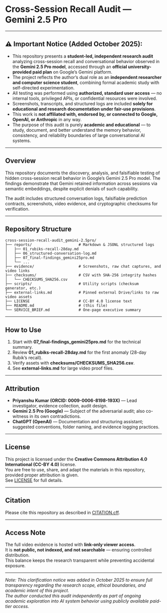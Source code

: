 # Cross-Session Recall Audit — Gemini 2.5 Pro

---

## ⚠️ **Important Notice (Added October 2025):**  

- This repository presents a **student-led, independent research audit** analyzing cross-session recall and conversational behavior observed in the **Gemini 2.5 Pro model**, accessed through an **official university-provided paid plan** on Google’s Gemini platform.  
- The project reflects the author’s dual role as an **independent researcher and computer science student**, combining formal academic study with self-directed experimentation.  
- All testing was performed using **authorized, standard user access** — no internal tools, privileged APIs, or confidential resources were involved.  
- Screenshots, transcripts, and structured logs are included **solely for educational and research documentation under fair-use provisions**.  
- This work is **not affiliated with, endorsed by, or connected to Google, OpenAI, or Anthropic** in any way.  
- The purpose of this audit is purely **academic and educational** — to study, document, and better understand the memory behavior, consistency, and reliability boundaries of large conversational AI systems.

---

## Overview
This repository documents the discovery, analysis, and falsifiable testing of hidden cross-session recall behavior in Google’s Gemini 2.5 Pro model. The findings demonstrate that Gemini retained information across sessions via semantic embeddings, despite explicit denials of such capability.

The audit includes structured conversation logs, falsifiable prediction contracts, screenshots, video evidence, and cryptographic checksums for verification.

---

## Repository Structure

```text
cross-session-recall-audit_gemini-2.5pro/
├── reports/                     # Markdown & JSONL structured logs
│   ├── 01_rubiks-recall-28day.md
│   ├── 06_structured-conversation-log.md
│   ├── 07_final-findings_gemini25pro.md
│   └── ...
├── evidence/                    # Screenshots, raw chat captures, and video links
├── checksums/                   # CSV with SHA-256 integrity hashes
│   └── CHECKSUMS_SHA256.csv
├── scripts/                     # Utility scripts (checksum generator, etc.)
├── external-links.md            # Pinned external Drive/links to raw video assets
├── LICENSE                      # CC-BY 4.0 license text
├── README.md                    # (this file)
└── SERVICE_BRIEF.md             # One-page executive summary
```

---

## How to Use
1. Start with **07_final-findings_gemini25pro.md** for the technical summary.
2. Review **01_rubiks-recall-28day.md** for the first anomaly (28-day Rubik’s recall).
3. Verify assets with **checksums/CHECKSUMS_SHA256.csv**.
4. See **external-links.md** for large video proof files.

---

## Attribution
- **Priyanshu Kumar (ORCID: 0009-0006-8198-193X)** — Lead investigator, evidence collection, audit design.
- **Gemini 2.5 Pro (Google)** — Subject of the adversarial audit; also co-witness in its own contradictions.
- **ChatGPT (OpenAI)** — Documentation and structuring assistant; suggested conventions, folder naming, and evidence logging practices.

---

## License
This project is licensed under the **Creative Commons Attribution 4.0 International (CC-BY 4.0)** license.  
You are free to use, share, and adapt the materials in this repository, provided proper attribution is given.  
See [LICENSE](LICENSE) for full details.

---

## Citation
Please cite this repository as described in [CITATION.cff](CITATION.cff).

---

## Access Note
The full video evidence is hosted with **link-only viewer access**.  
It is **not public, not indexed, and not searchable** — ensuring controlled distribution.  
This balance keeps the research transparent while preventing accidental exposure.

---

*Note: This clarification notice was added in October 2025 to ensure full transparency regarding the research scope, ethical boundaries, and academic intent of this project.  
The author conducted this audit independently as part of ongoing academic exploration into AI system behavior using publicly available paid-tier access.*
